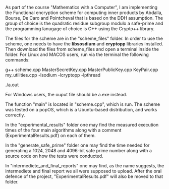 As part of the course "Mathematics with a Computer", I am implementing the Functional encryption scheme for computing inner products by Abdalla, Bourse, De Caro and Pointcheval that is based on the DDH assumption.
The group of choice is the quadratic residue subgroup modulo a safe-prime and the programming lanugage of choice is C++ using the Crypto++ library.

The files for the scheme are in the "scheme_files" folder. In order to use the scheme, one needs to have the **libsosdium** and **cryptopp** libraries installed. Then download the files from scheme_files and open a terminal inside the folder.
For Linux and MACOS users, run via the terminal the following commands:

g++ scheme.cpp MasterSecretKey.cpp MasterPublicKey.cpp KeyPair.cpp  my_utilities.cpp -lsodium -lcryptopp -lpthread

./a.out

For Windows users, the ouput file should be a.exe instead.

The function "main" is located in "scheme.cpp", which is run. The scheme was tested on a popOS, which is a Ubuntu-based distribution, and works correctly.

In the "experimental_results" folder one may find the measured execution times of the four main algorithms along with a comment (ExperimentalResults.pdf) on each of them.

In the "generate_safe_prime" folder one may find the time needed for generating a 1024, 2048 and 4096-bit safe prime number along with a source code on how the tests were conducted.

In "intermediete_and_final_reports" one may find, as the name suggests, the intermediete and final report we all were supposed to upload. After the oral defence of the project, "ExperimentalResults.pdf" will also be moved to that folder.
